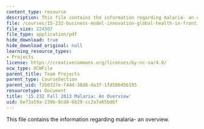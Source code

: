 ```yaml
---
content_type: resource
description: This file contains the information regarding malaria- an overview.
file: /courses/15-232-business-model-innovation-global-health-in-frontier-markets-fall-2013/6e73a59a239b0cd86b29cc2a7a65bd6f_MIT15_232F13_a1_malaria_1.pdf
file_size: 224507
file_type: application/pdf
hide_download: true
hide_download_original: null
learning_resource_types:
- Projects
license: https://creativecommons.org/licenses/by-nc-sa/4.0/
ocw_type: OCWFile
parent_title: Team Projects
parent_type: CourseSection
parent_uid: f2b0327e-f44d-38d8-da37-1fd506456195
resourcetype: Document
title: '15.232 Fall 2013 Malaria: An Overview'
uid: 6e73a59a-239b-0cd8-6b29-cc2a7a65bd6f
---
```

This file contains the information regarding malaria- an overview.